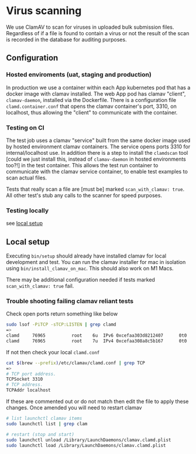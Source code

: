 # Virus scanning

We use ClamAV to scan for viruses in uploaded bulk submission files. Regardless of if a file is found to contain a virus or not the result of the scan is recorded in the database for auditing purposes.

## Configuration

### Hosted enviroments (uat, staging and production)
In production we use a container within each App kubernetes pod that has a docker image with clamav installed. The web App pod has clamav "client", `clamav-daemon`, installed via the Dockerfile. There is a configuration file `clamd.container.conf` that opens the clamav container's port, 3310, on localhost, thus allowing the "client" to communicate with the container.

### Testing on CI
The test job uses a clamav "service" built from the same docker image used by hosted environment clamav containers. The service opens ports 3310 for internal/localhost use. In addition there is a step to install the `clamdscan` tool [could we just install this, instead of `clamav-daemon` in hosted environments too?!] in the test container. This allows the test run container to communicate with the clamav service container, to enable test examples to scan actual files.

Tests that really scan a file are [must be] marked `scan_with_clamav: true`. All other test's stub any calls to the scanner for speed purposes.

### Testing locally
see [local setup](#local-setup)

## Local setup

Executing `bin/setup` should already have installed clamav for local development and test. You can run the clamav installer for mac in isolation using `bin/install_clamav_on_mac`. This should also work on M1 Macs.

There may be additional configuration needed if tests marked `scan_with_clamav: true` fail.

### Trouble shooting failing clamav reliant tests
Check open ports return something like below

```sh
sudo lsof -PiTCP -sTCP:LISTEN | grep clamd
=>
clamd     76965          root    6u  IPv6 0xcefaa303d8212407      0t0  TCP localhost:3310 (LISTEN)
clamd     76965          root    7u  IPv4 0xcefaa308a8c5b167      0t0  TCP localhost:3310 (LISTEN)
```

If not then check your local `clamd.conf`
```sh
cat $(brew --prefix)/etc/clamav/clamd.conf | grep TCP
=>
# TCP port address.
TCPSocket 3310
# TCP address.
TCPAddr localhost
```

If these are commented out or do not match then edit the file to apply these changes. Once amended you will need to restart clamav

```sh
# list launchctl clamav items
sudo launchctl list | grep clam

# restart (stop and start)
sudo launchctl unload /Library/LaunchDaemons/clamav.clamd.plist
sudo launchctl load /Library/LaunchDaemons/clamav.clamd.plist
```
